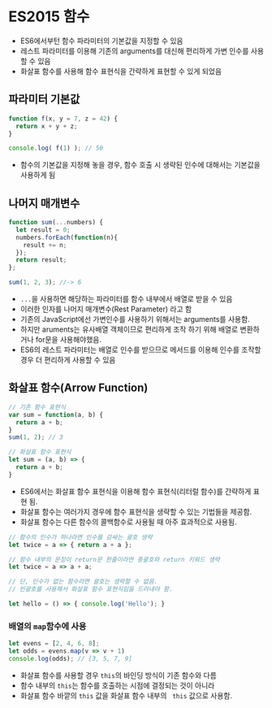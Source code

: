# ES2015 함수
- ES6에서부턴 함수 파라미터의 기본값을 지정할 수 있음
- 레스트 파라미터를 이용해 기존의 arguments를 대신해 편리하게 가변 인수를 사용할 수 있음
- 화살표 함수를 사용해 함수 표현식을 간략하게 표현할 수 있게 되었음

## 파라미터 기본값
``` js
function f(x, y = 7, z = 42) {
  return x + y + z;
}

console.log( f(1) ); // 50
```
- 함수의 기본값을 지정해 놓을 경우, 함수 호출 시 생략된 인수에 대해서는 기본값을 사용하게 됨

## 나머지 매개변수
``` js
function sum(...numbers) {
  let result = 0;
  numbers.forEach(function(n){
    result += n;
  });
  return result;
};

sum(1, 2, 3); //-> 6
```
- ```...```을 사용하면 해당하는 파라미터를 함수 내부에서 배열로 받을 수 있음
- 이러한 인자를 나머지 매개변수(Rest Parameter) 라고 함
- 기존의 JavaScript에선 가변인수를 사용하기 위해서는 arguments를 사용함.
- 하지만 aruments는 유사배열 객체이므로 편리하게 조작 하기 위해 배열로 변환하거나 for문을 사용해야했음.
- ES6의 레스트 파라미터는 배열로 인수를 받으므로 메서드를 이용해 인수를 조작할 경우 더 편리하게 사용할 수 있음

## 화살표 함수(Arrow Function)
``` js
// 기존 함수 표현식
var sum = function(a, b) {
  return a + b;
}
sum(1, 2); // 3

// 화살표 함수 표현식
let sum = (a, b) => {
  return a + b;
}
```
- ES6에서는 화살표 함수 표현식을 이용해 함수 표현식(리터럴 함수)를 간략하게 표현 됨.
- 화살표 함수는 여러가지 경우에 함수 표현식을 생략할 수 있는 기법들을 제공함.
- 화살표 함수는 다른 함수의 콜백함수로 사용될 때 아주 효과적으로 사용됨.
``` js
// 함수의 인수가 하나라면 인수를 감싸는 괄호 생략
let twice = a => { return a + a };

// 함수 내부의 문장이 return문 한줄이라면 중괄호와 return 키워드 생략
let twice = a => a + a;

// 단, 인수가 없는 함수라면 괄호는 생략할 수 없음.
// 빈괄호를 사용해서 화살표 함수 표현식임을 드러내야 함.

let hello = () => { console.log('Hello'); }
```
### 배열의 ```map```함수에 사용
``` js
let evens = [2, 4, 6, 8];
let odds = evens.map(v => v + 1)
console.log(odds); // [3, 5, 7, 9]
```
- 화살표 함수를 사용할 경우 ```this```의 바인딩 방식이 기존 함수와 다름
- 함수 내부의 ```this```는 함수를 호출하는 시점에 결정되는 것이 아니라
- 화살표 함수 바깥의 ```this``` 값을 화살표 함수 내부의 ``` this``` 값으로 사용함.

